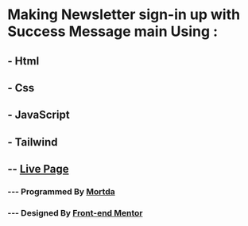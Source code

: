 # Making Newsletter sign-in up with Success Message main Using :
## - Html
## - Css
## - JavaScript
## - Tailwind

## -- [Live Page](https://mortdaltfe.github.io/newsletter-sign-up-with-success-message-main/dist/index.html)




### --- Programmed By [Mortda](https://github.com/MortdaLtfe)

### --- Designed By [Front-end Mentor](https://www.frontendmentor.io/) 
